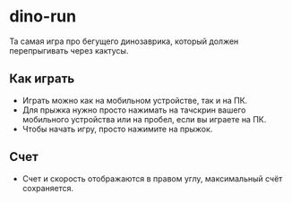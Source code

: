 # dino-run

Та самая игра про бегущего динозаврика, который должен перепрыгивать через кактусы.

## Как играть

- Играть можно как на мобильном устройстве, так и на ПК.
- Для прыжка нужно просто нажимать на тачскрин вашего мобильного устройства или на пробел, если вы играете на ПК.
- Чтобы начать игру, просто нажимите на прыжок.

## Счет

- Счет и скорость отображаются в правом углу, максимальный счёт сохраняется.
